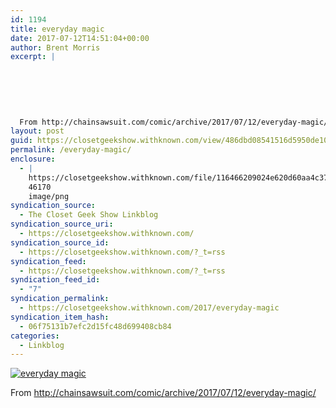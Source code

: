 ```yaml
---
id: 1194
title: everyday magic
date: 2017-07-12T14:51:04+00:00
author: Brent Morris
excerpt: |
  
  
  
  
  
  
  From http://chainsawsuit.com/comic/archive/2017/07/12/everyday-magic/
layout: post
guid: https://closetgeekshow.withknown.com/view/486dbd08541516d5950de10b12196697
permalink: /everyday-magic/
enclosure:
  - |
    https://closetgeekshow.withknown.com/file/116466209024e620d60aa4c3796c9d98/20170712_install.png
    46170
    image/png
syndication_source:
  - The Closet Geek Show Linkblog
syndication_source_uri:
  - https://closetgeekshow.withknown.com/
syndication_source_id:
  - https://closetgeekshow.withknown.com/?_t=rss
syndication_feed:
  - https://closetgeekshow.withknown.com/?_t=rss
syndication_feed_id:
  - "7"
syndication_permalink:
  - https://closetgeekshow.withknown.com/2017/everyday-magic
syndication_item_hash:
  - 06f75131b7efc2d15fc48d699408cb84
categories:
  - Linkblog
---
```

<div class="e-content entry-content">
  <div class="photo-view">
    <a href="https://closetgeekshow.withknown.com/2017/everyday-magic" data-title="everyday magic" data-footer="From http://chainsawsuit.com/comic/archive/2017/07/12/everyday-magic/"><img src="https://closetgeekshow.withknown.com/file/59e35b55e7e64290553933a68be1e9c0/thumb.png" class="u-photo" alt="everyday magic" /></a>
  </div>
  
  <p>
    From <a href="http://chainsawsuit.com/comic/archive/2017/07/12/everyday-magic/">http:/<wbr></wbr>/<wbr></wbr>chainsawsuit.com/<wbr></wbr>comic/<wbr></wbr>archive/<wbr></wbr>2017/<wbr></wbr>07/<wbr></wbr>12/<wbr></wbr>everyday-magic/<wbr></wbr></a>
  </p>
</div>